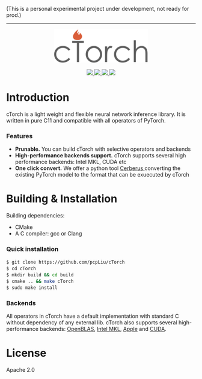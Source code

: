 (This is a personal experimental project under development, not ready for prod.)

---
<p align="center">
  <img src="https://github.com/pcpLiu/cTorch/blob/master/logo.png" height="90">
</p>

<p align="center">
  <a href="https://github.com/pcpLiu/cTorch/actions">
    <img src="https://github.com/cTorch/cTorch/actions/workflows/build_linux.yml/badge.svg">
  </a>
  <a href="https://github.com/pcpLiu/cTorch/actions">
    <img src="https://github.com/cTorch/cTorch/actions/workflows/build_mac.yml/badge.svg">
  </a>
  <a href="https://codecov.io/gh/pcpLiu/cTorch">
    <img src="https://codecov.io/gh/pcpLiu/cTorch/branch/master/graph/badge.svg?token=G7rBTxAEAe" />
  </a>
  <a href="https://github.com/pcpLiu/cTorch/blob/master/LICENSE">
    <img src="https://img.shields.io/badge/license-Apache%202.0-blue">
  </a>
</p>

# Introduction

cTorch is a light weight and flexible neural network inference library.
It is written in pure C11 and compatible with all operators of PyTorch.

### Features

- **Prunable.** You can build cTorch with selective operators and backends
- **High-performance backends support.** cTorch supports several high performance backends: Intel MKL, CUDA etc
- **One click convert.** We offer a python tool [Cerberus
  ](https://github.com/pcpLiu/Cerberus) converting the existing PyTorch model to the format that can be exuecuted by cTorch

# Building & Installation

Building dependencies:

- CMake
- A C compiler: gcc or Clang

### Quick installation

```bash
$ git clone https://github.com/pcpLiu/cTorch
$ cd cTorch
$ mkdir build && cd build
$ cmake .. && make cTorch
$ sudo make install
```

### Backends

All operators in cTorch have a default implementation with standard C without dependency of any external lib.
cTorch also supports several high-performance backends: [OpenBLAS](), [Intel MKL](), [Apple]() and [CUDA]().

# License

Apache 2.0
